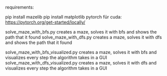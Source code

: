 requirements:

pip install mazelib
pip install matplotlib
pytorch für cuda: https://pytorch.org/get-started/locally/

solve_maze_with_bfs.py creates a maze, solves it with bfs and shows the path that it found
solve_maze_with_dfs.py creates a maze, solves it with dfs and shows the path that it found

solve_maze_with_bfs_visualized.py creates a maze, solves it with bfs and visualizes every step the algorithm takes in a GUI
solve_maze_with_dfs_visualized.py creates a maze, solves it with dfs and visualizes every step the algorithm takes in a GUI
